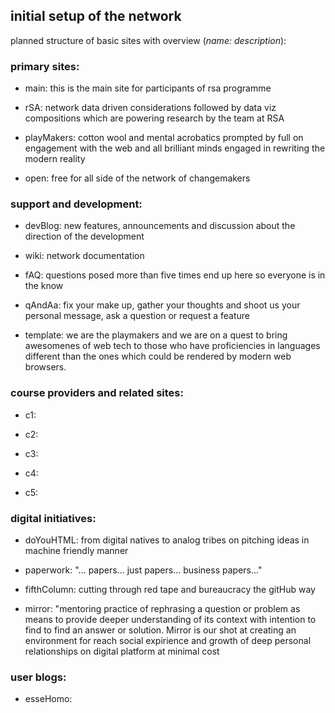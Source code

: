 ## initial setup of the network

planned structure of basic sites with overview (*name: description*):

### primary sites:

- main: this is the main site for participants of rsa programme

- rSA: network data driven considerations followed by data viz compositions which are powering research by the team at RSA

- playMakers: cotton wool and mental acrobatics prompted by full on engagement with the web and all brilliant minds engaged in rewriting the modern reality

- open: free for all side of the network of changemakers

### support and development:

- devBlog: new features, announcements and discussion about the direction of the development

- wiki: network documentation

- fAQ: questions posed more than five times end up here so everyone is in the know

- qAndAa: fix your make up, gather your thoughts and shoot us your personal message, ask a question or request a feature

- template: we are the playmakers and we are on a quest to bring awesomenes of web tech to those who have proficiencies in languages different than the ones which could be rendered by modern web browsers.

### course providers and related sites:

- c1:

- c2:

- c3:

- c4:

- c5:

### digital initiatives:

- doYouHTML: from digital natives to analog tribes on pitching ideas in machine friendly manner

- paperwork: "... papers... just papers... business papers..."

- fifthColumn: cutting through red tape and bureaucracy the gitHub way

- mirror: "mentoring practice of rephrasing a question or problem as means to provide deeper understanding of its context with intention to find  to find an answer or solution. Mirror is our shot at creating an environment for reach social expirience and growth of deep personal relationships on digital platform at minimal cost

### user blogs:

- esseHomo:
